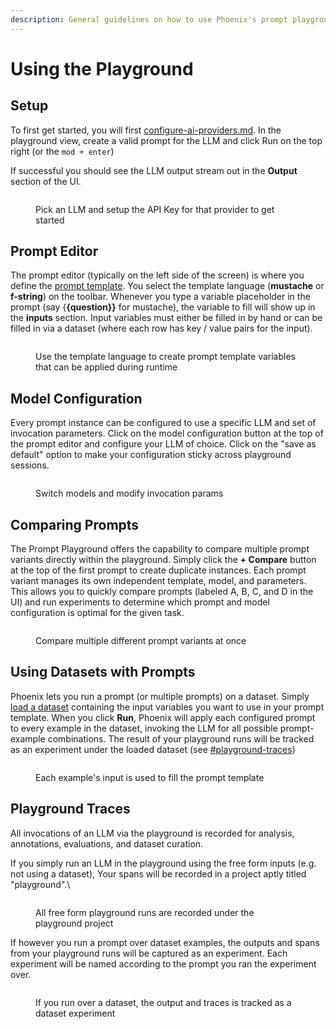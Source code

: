 ```yaml
---
description: General guidelines on how to use Phoenix's prompt playground
---
```


# Using the Playground

## Setup

To first get started, you will first [configure-ai-providers.md](configure-ai-providers.md "mention"). In the playground view, create a valid prompt for the LLM and click Run on the top right (or the `mod + enter`)

If successful you should see the LLM output stream out in the **Output** section of the UI.

<figure><img src="https://storage.googleapis.com/arize-phoenix-assets/assets/images/playground_overview.png" alt=""><figcaption><p>Pick an LLM and setup the API Key for that provider to get started</p></figcaption></figure>

## Prompt Editor

The prompt editor (typically on the left side of the screen)  is where you define the [prompt template](../concepts-prompts.md#prompt-templates). You select the template language (**mustache** or **f-string**)  on the toolbar. Whenever you type a variable placeholder in the prompt (say {**{question\}}** for mustache), the variable to fill will show up in the **inputs** section. Input variables must either be filled in by hand or can be filled in via a dataset (where each row has key / value pairs for the input).

<figure><img src="https://storage.googleapis.com/arize-phoenix-assets/assets/gifs/variable_substitution.gif" alt=""><figcaption><p>Use the template language to create prompt template variables that can be applied during runtime</p></figcaption></figure>



## Model Configuration

Every prompt instance can be configured to use a specific LLM and set of invocation parameters. Click on the model configuration button at the top of the prompt editor and configure your LLM of choice. Click on the "save as default" option to make your configuration sticky across playground sessions.

<figure><img src="https://storage.googleapis.com/arize-phoenix-assets/assets/gifs/model_config.gif" alt=""><figcaption><p>Switch models and modify invocation params</p></figcaption></figure>

## Comparing Prompts

The Prompt Playground offers the capability to compare multiple prompt variants directly within the playground. Simply click the **+ Compare** button at the top of the first prompt to create duplicate instances. Each prompt variant manages its own independent template, model, and parameters. This allows you to quickly compare prompts (labeled A, B, C, and D in the UI) and run experiments to determine which prompt and model configuration is optimal for the given task.

<figure><img src="https://storage.googleapis.com/arize-phoenix-assets/assets/images/prompt_variants.png" alt=""><figcaption><p>Compare multiple different prompt variants at once</p></figcaption></figure>

## Using Datasets with Prompts

Phoenix lets you run a prompt (or multiple prompts) on a dataset. Simply [load a dataset](../../datasets-and-experiments/how-to-datasets/) containing the input variables you want to use in your prompt template. When you click **Run**, Phoenix will apply each configured prompt to every example in the dataset, invoking the LLM for all possible prompt-example combinations. The result of your playground runs will be tracked as an experiment under the loaded dataset (see [#playground-traces](using-the-playground.md#playground-traces "mention"))

<figure><img src="https://storage.googleapis.com/arize-phoenix-assets/assets/images/playground_datasets.png" alt=""><figcaption><p>Each example's input is used to fill the prompt template</p></figcaption></figure>

## Playground Traces

All invocations of an LLM via the playground is recorded for analysis, annotations, evaluations, and dataset curation.

If you simply run an LLM in the playground using the free form inputs (e.g. not using a dataset), Your spans will be recorded in a project aptly titled "playground".\


<figure><img src="https://storage.googleapis.com/arize-phoenix-assets/assets/images/playground_project.png" alt=""><figcaption><p>All free form playground runs are recorded under the playground project </p></figcaption></figure>

If however you run a prompt over dataset examples, the outputs and spans from your playground runs will be captured as an experiment. Each experiment will be named according to the prompt you ran the experiment over.

<figure><img src="https://storage.googleapis.com/arize-phoenix-assets/assets/images/playground_experiment.png" alt=""><figcaption><p>If you run over a dataset, the output and traces is tracked as a dataset experiment</p></figcaption></figure>





